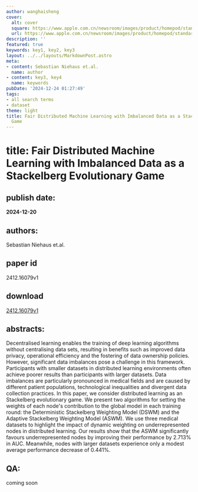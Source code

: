 ```yaml
---
author: wanghaisheng
cover:
  alt: cover
  square: https://www.apple.com.cn/newsroom/images/product/homepod/standard/Apple-HomePod-hero-230118_big.jpg.large_2x.jpg
  url: https://www.apple.com.cn/newsroom/images/product/homepod/standard/Apple-HomePod-hero-230118_big.jpg.large_2x.jpg
description: ''
featured: true
keywords: key1, key2, key3
layout: ../../layouts/MarkdownPost.astro
meta:
- content: Sebastian Niehaus et.al.
  name: author
- content: key3, key4
  name: keywords
pubDate: '2024-12-24 01:27:49'
tags:
- all search terms
- dataset
theme: light
title: Fair Distributed Machine Learning with Imbalanced Data as a Stackelberg Evolutionary
  Game
---
```


# title: Fair Distributed Machine Learning with Imbalanced Data as a Stackelberg Evolutionary Game 
## publish date: 
**2024-12-20** 
## authors: 
  Sebastian Niehaus et.al. 
## paper id
2412.16079v1
## download
[2412.16079v1](http://arxiv.org/abs/2412.16079v1)
## abstracts:
Decentralised learning enables the training of deep learning algorithms without centralising data sets, resulting in benefits such as improved data privacy, operational efficiency and the fostering of data ownership policies. However, significant data imbalances pose a challenge in this framework. Participants with smaller datasets in distributed learning environments often achieve poorer results than participants with larger datasets. Data imbalances are particularly pronounced in medical fields and are caused by different patient populations, technological inequalities and divergent data collection practices.   In this paper, we consider distributed learning as an Stackelberg evolutionary game. We present two algorithms for setting the weights of each node's contribution to the global model in each training round: the Deterministic Stackelberg Weighting Model (DSWM) and the Adaptive Stackelberg Weighting Model (ASWM). We use three medical datasets to highlight the impact of dynamic weighting on underrepresented nodes in distributed learning. Our results show that the ASWM significantly favours underrepresented nodes by improving their performance by 2.713% in AUC. Meanwhile, nodes with larger datasets experience only a modest average performance decrease of 0.441%.
## QA:
coming soon
